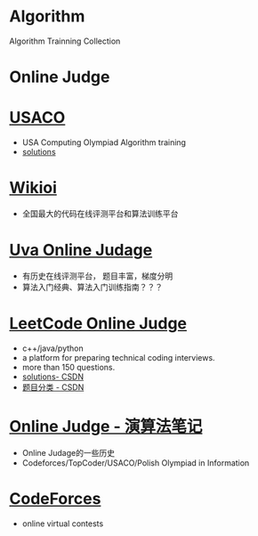 Algorithm
=========

Algorithm Trainning Collection

Online Judge
============

# [USACO](http://cerberus.delos.com:790/usacogate)
  - USA Computing Olympiad Algorithm training
  - [solutions](http://www.nocow.cn/index.php/USACO_Training)

# [Wikioi](http://wikioi.com/accounts/login/?next=/)
  - 全国最大的代码在线评测平台和算法训练平台
  
# [Uva Online Judage](http://uva.onlinejudge.org/)
  - 有历史在线评测平台， 题目丰富，梯度分明
  - 算法入门经典、算法入门训练指南？？？

# [LeetCode Online Judge](http://oj.leetcode.com/)
  - c++/java/python
  - a platform for preparing technical coding interviews.
  - more than 150 questions.
  - [solutions- CSDN](http://blog.csdn.net/column/details/leetcode-solution.html)
  - [题目分类 - CSDN](http://blog.csdn.net/fightforyourdream/article/details/12705509)
  
# [Online Judge - 演算法笔记](http://www.csie.ntnu.edu.tw/~u91029/oj.html#2)
  - Online Judage的一些历史
  - Codeforces/TopCoder/USACO/Polish Olympiad in Information

# [CodeForces](http://codeforces.com/)
  - online virtual contests
